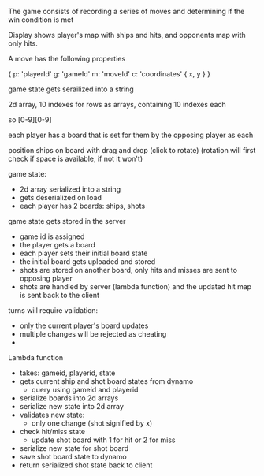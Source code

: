 The game consists of recording a series of moves and determining if the win condition is met

Display shows player's map with ships and hits, and opponents map with only hits.

A move has the following properties

{
  p: 'playerId'
  g: 'gameId'
  m: 'moveId'
  c: 'coordinates' { x, y }
}

game state gets serailized into a string

2d array, 10 indexes for rows as arrays, containing 10 indexes each

so [0-9][0-9]

each player has a board that is set for them by the opposing player
as each

position ships on board with drag and drop (click to rotate) (rotation will first check if space is available, if not it won't)

game state:
* 2d array serialized into a string
* gets deserialized on load
* each player has 2 boards: ships, shots

game state gets stored in the server
* game id is assigned
* the player gets a board
* each player sets their initial board state
* the initial board gets uploaded and stored
* shots are stored on another board,
  only hits and misses are sent to opposing player
* shots are handled by server (lambda function) and the updated hit map is sent back to the client

turns will require validation:
* only the current player's board updates
* multiple changes will be rejected as cheating
*

Lambda function
* takes: gameid, playerid, state
* gets current ship and shot board states from dynamo
  * query using gameid and playerid
* serialize boards into 2d arrays
* serialize new state into 2d array
* validates new state:
  * only one change (shot signified by x)
* check hit/miss state
  * update shot board with 1 for hit or 2 for miss
* serialize new state for shot board
* save shot board state to dynamo
* return serialized shot state back to client